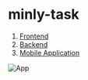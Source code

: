 # minly-task

1) [Frontend](https://github.com/Mariam22-hub/minly-task/tree/frontend)
2) [Backend](https://github.com/Mariam22-hub/minly-task/tree/back-end)
3) [Mobile Application](https://github.com/Mariam22-hub/minly-task/tree/app)

 ![App](https://i.postimg.cc/7h4nNQDW/app.jpg)
